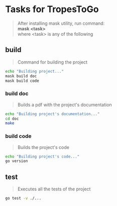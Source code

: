 # Tasks for TropesToGo
> After installing mask utility, run command:  
> **mask \<task\>**  
> where \<task\> is any of the following

## build
> Command for building the project
~~~sh
echo "Building project..."
mask build doc
mask build code
~~~

### build doc
> Builds a pdf with the project's documentation
~~~sh
echo "Building project's documentation..."
cd doc
make
~~~

### build code
> Builds the project's code
~~~sh
echo "Building project's code..."
go version
~~~

## test
> Executes all the tests of the project
~~~sh
go test -v ./...
~~~